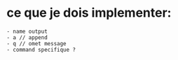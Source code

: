 # ce que je dois implementer: 
    - name output
    - a // append
    - q // omet message
    - command specifique ?
